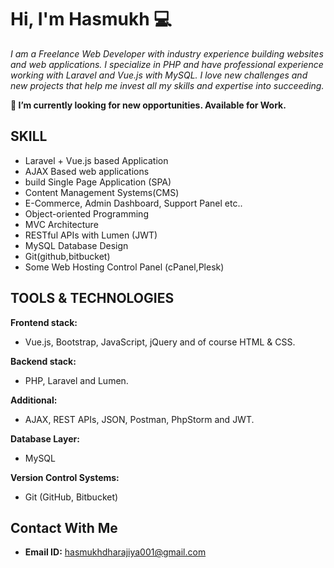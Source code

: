# Hi, I'm Hasmukh 💻
_I am a Freelance Web Developer with industry
experience building websites and web
applications. I specialize in PHP and have
professional experience working with Laravel and
Vue.js with MySQL. I love new challenges and new
projects that help me invest all my skills and
expertise into succeeding._

**🔭 I’m currently looking for new opportunities. Available for Work.**

## SKILL
- Laravel + Vue.js based Application
- AJAX Based web applications
- build Single Page Application (SPA)
- Content Management Systems(CMS)
- E-Commerce, Admin Dashboard, Support Panel etc..
- Object-oriented Programming
- MVC Architecture
- RESTful APIs with Lumen (JWT)
- MySQL Database Design
- Git(github,bitbucket)
- Some Web Hosting Control Panel (cPanel,Plesk)

## TOOLS & TECHNOLOGIES
**Frontend stack:**
- Vue.js, Bootstrap, JavaScript, jQuery and of course HTML
& CSS.

**Backend stack:**
- PHP, Laravel and Lumen.

**Additional:**
- AJAX, REST APIs, JSON, Postman, PhpStorm and JWT.

**Database Layer:**
- MySQL

**Version Control Systems:**
- Git (GitHub, Bitbucket)
## Contact With Me
- **Email ID:** hasmukhdharajiya001@gmail.com
